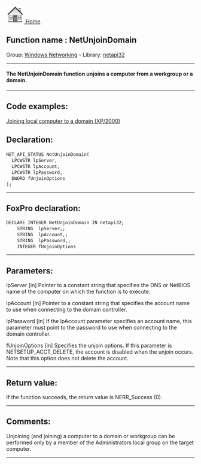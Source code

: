 [<img src="../../images/home.png"> Home ](https://github.com/VFPX/Win32API)  

## Function name : NetUnjoinDomain
Group: [Windows Networking](../../functions_group.md#Windows_Networking)  -  Library: [netapi32](../../../libraries.md#netapi32)  
***  


#### The NetUnjoinDomain function unjoins a computer from a workgroup or a domain.

***  


## Code examples:
[Joining local computer to a domain (XP/2000)](../../samples/sample_439.md)  

## Declaration:
```foxpro  
NET_API_STATUS NetUnjoinDomain(
  LPCWSTR lpServer,
  LPCWSTR lpAccount,
  LPCWSTR lpPassword,
  DWORD fUnjoinOptions
);  
```  
***  


## FoxPro declaration:
```foxpro  
DECLARE INTEGER NetUnjoinDomain IN netapi32;
	STRING  lpServer,;
	STRING  lpAccount,;
	STRING  lpPassword,;
	INTEGER fUnjoinOptions  
```  
***  


## Parameters:
lpServer 
[in] Pointer to a constant string that specifies the DNS or NetBIOS name of the computer on which the function is to execute.

lpAccount 
[in] Pointer to a constant string that specifies the account name to use when connecting to the domain controller. 

lpPassword 
[in] If the lpAccount parameter specifies an account name, this parameter must point to the password to use when connecting to the domain controller.

fUnjoinOptions 
[in] Specifies the unjoin options. If this parameter is NETSETUP_ACCT_DELETE, the account is disabled when the unjoin occurs. Note that this option does not delete the account.  
***  


## Return value:
If the function succeeds, the return value is NERR_Success (0).  
***  


## Comments:
Unjoining (and joining) a computer to a domain or workgroup can be performed only by a member of the Administrators local group on the target computer.  
  
***  

